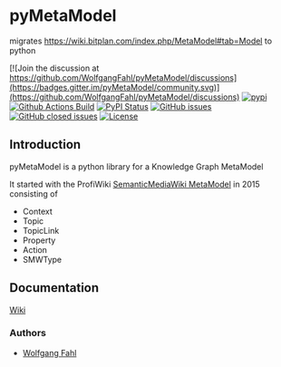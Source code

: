 # pyMetaModel
migrates https://wiki.bitplan.com/index.php/MetaModel#tab=Model to python

[![Join the discussion at https://github.com/WolfgangFahl/pyMetaModel/discussions](https://badges.gitter.im/pyMetaModel/community.svg)](https://github.com/WolfgangFahl/pyMetaModel/discussions)
[![pypi](https://img.shields.io/pypi/pyversions/pyMetaModel)](https://pypi.org/project/pyMetaModel/)
[![Github Actions Build](https://github.com/WolfgangFahl/pyMetaModel/workflows/Build/badge.svg?branch=main)](https://github.com/WolfgangFahl/pyMetaModel/actions?query=workflow%3ABuild+branch%3Amain)
[![PyPI Status](https://img.shields.io/pypi/v/pyMetaModel.svg)](https://pypi.python.org/pypi/pyMetaModel/)
[![GitHub issues](https://img.shields.io/github/issues/WolfgangFahl/pyMetaModel.svg)](https://github.com/WolfgangFahl/pyMetaModel/issues)
[![GitHub closed issues](https://img.shields.io/github/issues-closed/WolfgangFahl/pyMetaModel.svg)](https://github.com/WolfgangFahl/pyMetaModel/issues/?q=is%3Aissue+is%3Aclosed)
[![License](https://img.shields.io/github/license/WolfgangFahl/pyMetaModel.svg)](https://www.apache.org/licenses/LICENSE-2.0)

## Introduction
pyMetaModel is a python library for a Knowledge Graph MetaModel

It started with the ProfiWiki [SemanticMediaWiki MetaModel](https://wiki.bitplan.com/index.php/MetaModel#tab=topics) in
2015 consisting of

- Context
- Topic
- TopicLink
- Property
- Action
- SMWType


## Documentation
[Wiki](http://wiki.bitplan.com/index.php/pyMetaModel)

### Authors
* [Wolfgang Fahl](http://www.bitplan.com/Wolfgang_Fahl)